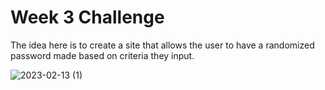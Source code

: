 # Week 3 Challenge

The idea here is to create a site that allows the user to have a randomized password made based on criteria they input.


![2023-02-13 (1)](https://user-images.githubusercontent.com/122721974/218659571-583f6d8f-cf17-4e7f-b1fc-c51273899d0e.png)
